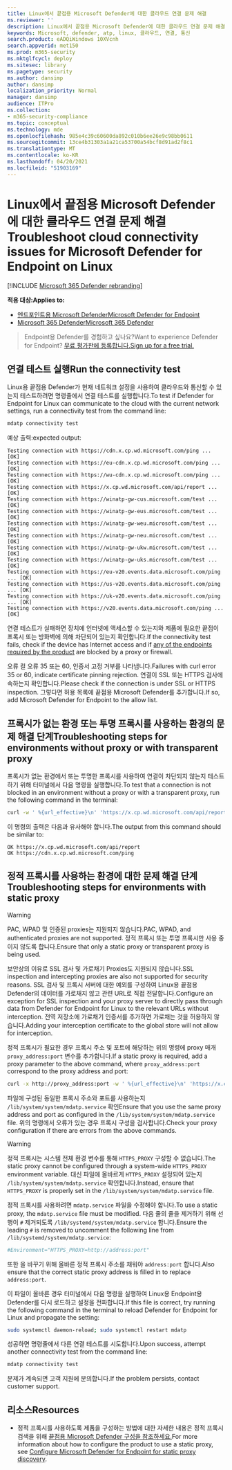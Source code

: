 ```yaml
---
title: Linux에서 끝점용 Microsoft Defender에 대한 클라우드 연결 문제 해결
ms.reviewer: ''
description: Linux에서 끝점용 Microsoft Defender에 대한 클라우드 연결 문제 해결
keywords: Microsoft, defender, atp, linux, 클라우드, 연결, 통신
search.product: eADQiWindows 10XVcnh
search.appverid: met150
ms.prod: m365-security
ms.mktglfcycl: deploy
ms.sitesec: library
ms.pagetype: security
ms.author: dansimp
author: dansimp
localization_priority: Normal
manager: dansimp
audience: ITPro
ms.collection:
- m365-security-compliance
ms.topic: conceptual
ms.technology: mde
ms.openlocfilehash: 985e4c39c60600da892c010b6ee26e9c98bb0611
ms.sourcegitcommit: 13ce4b31303a1a21ca53700a54bcf8d91ad2f8c1
ms.translationtype: MT
ms.contentlocale: ko-KR
ms.lasthandoff: 04/20/2021
ms.locfileid: "51903169"
---
```

# <a name="troubleshoot-cloud-connectivity-issues-for-microsoft-defender-for-endpoint-on-linux"></a><span data-ttu-id="eeea6-104">Linux에서 끝점용 Microsoft Defender에 대한 클라우드 연결 문제 해결</span><span class="sxs-lookup"><span data-stu-id="eeea6-104">Troubleshoot cloud connectivity issues for Microsoft Defender for Endpoint on Linux</span></span>

[!INCLUDE [Microsoft 365 Defender rebranding](../../includes/microsoft-defender.md)]

<span data-ttu-id="eeea6-105">**적용 대상:**</span><span class="sxs-lookup"><span data-stu-id="eeea6-105">**Applies to:**</span></span>
- [<span data-ttu-id="eeea6-106">엔드포인트용 Microsoft Defender</span><span class="sxs-lookup"><span data-stu-id="eeea6-106">Microsoft Defender for Endpoint</span></span>](https://go.microsoft.com/fwlink/p/?linkid=2154037)
- [<span data-ttu-id="eeea6-107">Microsoft 365 Defender</span><span class="sxs-lookup"><span data-stu-id="eeea6-107">Microsoft 365 Defender</span></span>](https://go.microsoft.com/fwlink/?linkid=2118804)

> <span data-ttu-id="eeea6-108">Endpoint용 Defender를 경험하고 싶나요?</span><span class="sxs-lookup"><span data-stu-id="eeea6-108">Want to experience Defender for Endpoint?</span></span> [<span data-ttu-id="eeea6-109">무료 평가판에 등록합니다.</span><span class="sxs-lookup"><span data-stu-id="eeea6-109">Sign up for a free trial.</span></span>](https://www.microsoft.com/microsoft-365/windows/microsoft-defender-atp?ocid=docs-wdatp-investigateip-abovefoldlink)

## <a name="run-the-connectivity-test"></a><span data-ttu-id="eeea6-110">연결 테스트 실행</span><span class="sxs-lookup"><span data-stu-id="eeea6-110">Run the connectivity test</span></span>

<span data-ttu-id="eeea6-111">Linux용 끝점용 Defender가 현재 네트워크 설정을 사용하여 클라우드와 통신할 수 있는지 테스트하려면 명령줄에서 연결 테스트를 실행합니다.</span><span class="sxs-lookup"><span data-stu-id="eeea6-111">To test if Defender for Endpoint for Linux can communicate to the cloud with the current network settings, run a connectivity test from the command line:</span></span>

```bash
mdatp connectivity test
```

<span data-ttu-id="eeea6-112">예상 출력:</span><span class="sxs-lookup"><span data-stu-id="eeea6-112">expected output:</span></span>

```output
Testing connection with https://cdn.x.cp.wd.microsoft.com/ping ... [OK]
Testing connection with https://eu-cdn.x.cp.wd.microsoft.com/ping ... [OK]
Testing connection with https://wu-cdn.x.cp.wd.microsoft.com/ping ... [OK]
Testing connection with https://x.cp.wd.microsoft.com/api/report ... [OK]
Testing connection with https://winatp-gw-cus.microsoft.com/test ... [OK]
Testing connection with https://winatp-gw-eus.microsoft.com/test ... [OK]
Testing connection with https://winatp-gw-weu.microsoft.com/test ... [OK]
Testing connection with https://winatp-gw-neu.microsoft.com/test ... [OK]
Testing connection with https://winatp-gw-ukw.microsoft.com/test ... [OK]
Testing connection with https://winatp-gw-uks.microsoft.com/test ... [OK]
Testing connection with https://eu-v20.events.data.microsoft.com/ping ... [OK]
Testing connection with https://us-v20.events.data.microsoft.com/ping ... [OK]
Testing connection with https://uk-v20.events.data.microsoft.com/ping ... [OK]
Testing connection with https://v20.events.data.microsoft.com/ping ... [OK]
```

<span data-ttu-id="eeea6-113">연결 테스트가 실패하면 장치에 인터넷에 액세스할 수 [](microsoft-defender-endpoint-linux.md#network-connections) 있는지와 제품에 필요한 끝점이 프록시 또는 방화벽에 의해 차단되어 있는지 확인합니다.</span><span class="sxs-lookup"><span data-stu-id="eeea6-113">If the connectivity test fails, check if the device has Internet access and if [any of the endpoints required by the product](microsoft-defender-endpoint-linux.md#network-connections) are blocked by a proxy or firewall.</span></span>

<span data-ttu-id="eeea6-114">오류 컬 오류 35 또는 60, 인증서 고정 거부를 나타냅니다.</span><span class="sxs-lookup"><span data-stu-id="eeea6-114">Failures with curl error 35 or 60, indicate certificate pinning rejection.</span></span> <span data-ttu-id="eeea6-115">연결이 SSL 또는 HTTPS 검사에 속하는지 확인합니다.</span><span class="sxs-lookup"><span data-stu-id="eeea6-115">Please check if the connection is under SSL or HTTPS inspection.</span></span> <span data-ttu-id="eeea6-116">그렇다면 허용 목록에 끝점용 Microsoft Defender를 추가합니다.</span><span class="sxs-lookup"><span data-stu-id="eeea6-116">If so, add Microsoft Defender for Endpoint to the allow list.</span></span>

## <a name="troubleshooting-steps-for-environments-without-proxy-or-with-transparent-proxy"></a><span data-ttu-id="eeea6-117">프록시가 없는 환경 또는 투명 프록시를 사용하는 환경의 문제 해결 단계</span><span class="sxs-lookup"><span data-stu-id="eeea6-117">Troubleshooting steps for environments without proxy or with transparent proxy</span></span>

<span data-ttu-id="eeea6-118">프록시가 없는 환경에서 또는 투명한 프록시를 사용하여 연결이 차단되지 않는지 테스트하기 위해 터미널에서 다음 명령을 실행합니다.</span><span class="sxs-lookup"><span data-stu-id="eeea6-118">To test that a connection is not blocked in an environment without a proxy or with a transparent proxy, run the following command in the terminal:</span></span>

```bash
curl -w ' %{url_effective}\n' 'https://x.cp.wd.microsoft.com/api/report' 'https://cdn.x.cp.wd.microsoft.com/ping'
```

<span data-ttu-id="eeea6-119">이 명령의 출력은 다음과 유사해야 합니다.</span><span class="sxs-lookup"><span data-stu-id="eeea6-119">The output from this command should be similar to:</span></span>

```Output
OK https://x.cp.wd.microsoft.com/api/report
OK https://cdn.x.cp.wd.microsoft.com/ping
```

## <a name="troubleshooting-steps-for-environments-with-static-proxy"></a><span data-ttu-id="eeea6-120">정적 프록시를 사용하는 환경에 대한 문제 해결 단계</span><span class="sxs-lookup"><span data-stu-id="eeea6-120">Troubleshooting steps for environments with static proxy</span></span>

> [!WARNING]
> <span data-ttu-id="eeea6-121">PAC, WPAD 및 인증된 proxies는 지원되지 않습니다.</span><span class="sxs-lookup"><span data-stu-id="eeea6-121">PAC, WPAD, and authenticated proxies are not supported.</span></span> <span data-ttu-id="eeea6-122">정적 프록시 또는 투명 프록시만 사용 중이지 않도록 합니다.</span><span class="sxs-lookup"><span data-stu-id="eeea6-122">Ensure that only a static proxy or transparent proxy is being used.</span></span>
>
> <span data-ttu-id="eeea6-123">보안상의 이유로 SSL 검사 및 가로채기 Proxies도 지원되지 않습니다.</span><span class="sxs-lookup"><span data-stu-id="eeea6-123">SSL inspection and intercepting proxies are also not supported for security reasons.</span></span> <span data-ttu-id="eeea6-124">SSL 검사 및 프록시 서버에 대한 예외를 구성하여 Linux용 끝점용 Defender의 데이터를 가로채지 않고 관련 URL로 직접 전달합니다.</span><span class="sxs-lookup"><span data-stu-id="eeea6-124">Configure an exception for SSL inspection and your proxy server to directly pass through data from Defender for Endpoint for Linux to the relevant URLs without interception.</span></span> <span data-ttu-id="eeea6-125">전역 저장소에 가로채기 인증서를 추가하면 가로채는 것을 허용하지 않습니다.</span><span class="sxs-lookup"><span data-stu-id="eeea6-125">Adding your interception certificate to the global store will not allow for interception.</span></span>

<span data-ttu-id="eeea6-126">정적 프록시가 필요한 경우 프록시 주소 및 포트에 해당하는 위의 명령에 proxy 매개 `proxy_address:port` 변수를 추가합니다.</span><span class="sxs-lookup"><span data-stu-id="eeea6-126">If a static proxy is required, add a proxy parameter to the above command, where `proxy_address:port` correspond to the proxy address and port:</span></span>

```bash
curl -x http://proxy_address:port -w ' %{url_effective}\n' 'https://x.cp.wd.microsoft.com/api/report' 'https://cdn.x.cp.wd.microsoft.com/ping'
```

<span data-ttu-id="eeea6-127">파일에 구성된 동일한 프록시 주소와 포트를 사용하는지 `/lib/system/system/mdatp.service` 확인</span><span class="sxs-lookup"><span data-stu-id="eeea6-127">Ensure that you use the same proxy address and port as configured in the `/lib/system/system/mdatp.service` file.</span></span> <span data-ttu-id="eeea6-128">위의 명령에서 오류가 있는 경우 프록시 구성을 검사합니다.</span><span class="sxs-lookup"><span data-stu-id="eeea6-128">Check your proxy configuration if there are errors from the above commands.</span></span>

> [!WARNING]
> <span data-ttu-id="eeea6-129">정적 프록시는 시스템 전체 환경 변수를 통해 `HTTPS_PROXY` 구성할 수 없습니다.</span><span class="sxs-lookup"><span data-stu-id="eeea6-129">The static proxy cannot be configured through a system-wide `HTTPS_PROXY` environment variable.</span></span> <span data-ttu-id="eeea6-130">대신 파일에 올바르게 `HTTPS_PROXY` 설정되어 있는지 `/lib/system/system/mdatp.service` 확인합니다.</span><span class="sxs-lookup"><span data-stu-id="eeea6-130">Instead, ensure that `HTTPS_PROXY` is properly set in the `/lib/system/system/mdatp.service` file.</span></span>

<span data-ttu-id="eeea6-131">정적 프록시를 사용하려면 `mdatp.service` 파일을 수정해야 합니다.</span><span class="sxs-lookup"><span data-stu-id="eeea6-131">To use a static proxy, the `mdatp.service` file must be modified.</span></span> <span data-ttu-id="eeea6-132">다음 줄의 줄을 제거하기 위해 선행이 `#` 제거되도록 `/lib/systemd/system/mdatp.service` 합니다.</span><span class="sxs-lookup"><span data-stu-id="eeea6-132">Ensure the leading `#` is removed to uncomment the following line from `/lib/systemd/system/mdatp.service`:</span></span>

```bash
#Environment="HTTPS_PROXY=http://address:port"
```

<span data-ttu-id="eeea6-133">또한 을 바꾸기 위해 올바른 정적 프록시 주소를 채워야 `address:port` 합니다.</span><span class="sxs-lookup"><span data-stu-id="eeea6-133">Also ensure that the correct static proxy address is filled in to replace `address:port`.</span></span>

<span data-ttu-id="eeea6-134">이 파일이 올바른 경우 터미널에서 다음 명령을 실행하여 Linux용 Endpoint용 Defender를 다시 로드하고 설정을 전파합니다.</span><span class="sxs-lookup"><span data-stu-id="eeea6-134">If this file is correct, try running the following command in the terminal to reload Defender for Endpoint for Linux and propagate the setting:</span></span>

```bash
sudo systemctl daemon-reload; sudo systemctl restart mdatp
```

<span data-ttu-id="eeea6-135">성공하면 명령줄에서 다른 연결 테스트를 시도합니다.</span><span class="sxs-lookup"><span data-stu-id="eeea6-135">Upon success, attempt another connectivity test from the command line:</span></span>

```bash
mdatp connectivity test
```

<span data-ttu-id="eeea6-136">문제가 계속되면 고객 지원에 문의합니다.</span><span class="sxs-lookup"><span data-stu-id="eeea6-136">If the problem persists, contact customer support.</span></span>

## <a name="resources"></a><span data-ttu-id="eeea6-137">리소스</span><span class="sxs-lookup"><span data-stu-id="eeea6-137">Resources</span></span>

- <span data-ttu-id="eeea6-138">정적 프록시를 사용하도록 제품을 구성하는 방법에 대한 자세한 내용은 정적 프록시 검색을 위해 [끝점용 Microsoft Defender 구성을 참조하세요.](linux-static-proxy-configuration.md)</span><span class="sxs-lookup"><span data-stu-id="eeea6-138">For more information about how to configure the product to use a static proxy, see [Configure Microsoft Defender for Endpoint for static proxy discovery](linux-static-proxy-configuration.md).</span></span>
